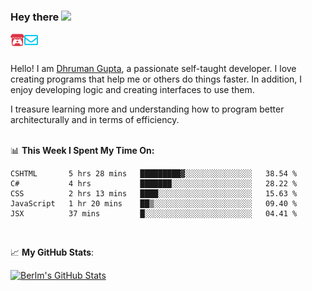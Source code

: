 ### Hey there <img src="https://media.giphy.com/media/hvRJCLFzcasrR4ia7z/giphy.gif" width="25px">

<a href="https://itch.io/profile/berlm">
  <img align="left" alt="Berlm's Itch" width="22px" src="/assets/itch-io.svg" />
</a>
<a href="mailto:ceo@berlm.me">
  <img align="left" alt="Email Berlm" width="22px" src="/assets/envelope.svg" />
</a>

<br />  
<br />  
  
Hello! I am [Dhruman Gupta](https://berlm.me/), a passionate self-taught developer. I love creating programs that help me or others do things faster. In addition, I enjoy developing logic and creating interfaces to use them.  

I treasure learning more and understanding how to program better architecturally and in terms of efficiency.  
<br />

📊 **This Week I Spent My Time On:**  
<!--START_SECTION:waka-->
```text
CSHTML       5 hrs 28 mins   █████████▓░░░░░░░░░░░░░░░   38.54 % 
C#           4 hrs           ███████░░░░░░░░░░░░░░░░░░   28.22 % 
CSS          2 hrs 13 mins   ████░░░░░░░░░░░░░░░░░░░░░   15.63 % 
JavaScript   1 hr 20 mins    ██▒░░░░░░░░░░░░░░░░░░░░░░   09.40 % 
JSX          37 mins         █░░░░░░░░░░░░░░░░░░░░░░░░   04.41 % 
```
<!--END_SECTION:waka-->
<br />  

📈 **My GitHub Stats**:  

[![Berlm's GitHub Stats](https://github-readme-stats.vercel.app/api?username=dhrumanberlm&theme=gotham&show_icons=true&count_private=true)](https://berlm.me)
